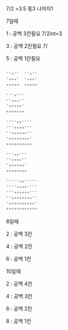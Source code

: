 7/2 =3.5 몫3 나머지1

7일때

1 : 공백 3칸필요 7/2int=3

3 : 공백 2칸필요 7/

5 : 공백 1칸필요



```python

``*``  ``*``
`***`  `***`
*****  *****

​```*```
``***``
`*****`
*******

​````**````
​```****```
``******``
`********`
**********

​```**```
``****``
`******`
********

​`````**`````
​````****````
​```******```
``********``
`**********`
************
```

8일때

2 : 공백 3칸

4 : 공백 2칸

6 : 공백 1칸

10일때

2 : 공백 4칸

4 : 공백 3칸

6 : 공백 2칸

8 : 공백 1칸